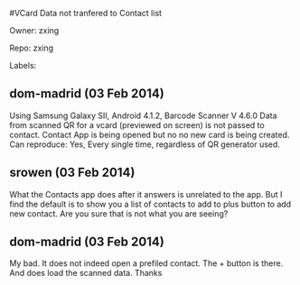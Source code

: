 #VCard Data not tranfered to Contact list

Owner: zxing

Repo: zxing

Labels: 

## dom-madrid (03 Feb 2014)

Using Samsung Galaxy SII, Android 4.1.2, Barcode Scanner V 4.6.0
Data from scanned QR for a vcard (previewed on screen) is not passed to contact. Contact App is being opened but no no new card is being created.
Can reproduce: Yes, Every single time, regardless of QR generator used.


## srowen (03 Feb 2014)

What the Contacts app does after it answers is unrelated to the app. But I find the default is to show you a list of contacts to add to plus button to add new contact. Are you sure that is not what you are seeing?


## dom-madrid (03 Feb 2014)

My bad. It does not indeed open a prefiled contact. The + button is there. And does load the scanned data.
Thanks


